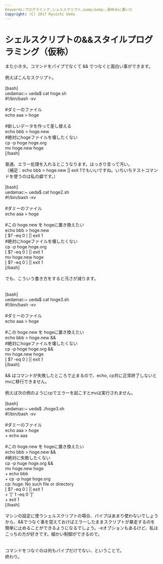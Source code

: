```yaml
---
Keywords:プログラミング,シェルスクリプト,&amp;&amp;,昼休みに書いた
Copyright: (C) 2017 Ryuichi Ueda
---
```

# シェルスクリプトの&&スタイルプログラミング（仮称）<!--&& writing style shell programming-->
<!--:ja-->また小ネタ。コマンドをパイプでなくて && でつなぐと面白い事ができます。<br />
<br />
例えばこんなスクリプト。<br />
<br />
[bash]<br />
uedamac:~ ueda$ cat hoge.sh<br />
#!/bin/bash -xv<br />
<br />
#ダミーのファイル<br />
echo aaa &gt; hoge<br />
<br />
#新しいデータを作って差し替える<br />
echo bbb &gt; hoge.new<br />
#絶対にhogeファイルを壊したくない<br />
cp -p hoge hoge.org<br />
mv hoge.new hoge<br />
[/bash]<br />
<br />
普通、エラー処理を入れるとこうなります。はっきり言って汚い。<br />
（補足：echo bbb > hoge.new || exit 1でもいいですね。いちいちテストコマンドを使うのは私の癖です。）<br />
<br />
[bash]<br />
uedamac:~ ueda$ cat hoge2.sh<br />
#!/bin/bash -xv<br />
<br />
#ダミーのファイル<br />
echo aaa &gt; hoge<br />
<br />
#この hoge.new を hogeに置き換えたい<br />
echo bbb &gt; hoge.new<br />
[ $? -eq 0 ] || exit 1<br />
#絶対にhogeファイルを壊したくない<br />
cp -p hoge hoge.org<br />
[ $? -eq 0 ] || exit 1<br />
mv hoge.new hoge<br />
[ $? -eq 0 ] || exit 1<br />
[/bash]<br />
<br />
でも、こういう書き方をすると汚さが減ります。<br />
<br />
<br />
[bash]<br />
uedamac:~ ueda$ cat hoge3.sh <br />
#!/bin/bash -xv<br />
<br />
#ダミーのファイル<br />
echo aaa &gt; hoge<br />
<br />
#この hoge.new を hogeに置き換えたい<br />
echo bbb &gt; hoge.new &amp;&amp;<br />
#絶対にhogeファイルを壊したくない<br />
cp -p hoge hoge.org &amp;&amp;<br />
mv hoge.new hoge<br />
[ $? -eq 0 ] || exit 1<br />
[/bash]<br />
<br />
&& はコマンドが失敗したところで止まるので、echo, cp共に正常終了しないとmvに移行できません。<br />
<br />
例えば次の例のようにcpでエラーを起こすとmvは実行されません。<br />
<br />
[bash]<br />
uedamac:~ ueda$ ./hoge3.sh <br />
#!/bin/bash -xv<br />
<br />
#ダミーのファイル<br />
echo aaa &gt; hoge<br />
+ echo aaa<br />
<br />
#この hoge.new を hogeに置き換えたい<br />
echo bbb &gt; hoge.new &amp;&amp;<br />
#絶対に失敗したくない<br />
cp -p huge hoge.org &amp;&amp;<br />
mv hoge.new hoge<br />
+ echo bbb<br />
+ cp -p huge hoge.org<br />
cp: huge: No such file or directory<br />
[ $? -eq 0 ] || exit 1<br />
+ '[' 1 -eq 0 ']'<br />
+ exit 1<br />
[/bash]<br />
<br />
マシンの設定に使うシェルスクリプトの場合、パイプはあまり使わないでしょうから、&&でつなぐ事を覚えておけばエラーしたままスクリプトが暴走するのを簡単に止めることができるようになるでしょう。-eオプションもあるけど、私はこっちの方が好きです。細かい制御ができるので。<br />
<br />
<br />
コマンドをつなぐのは何もパイプだけでない、ということで。<br />
終わり。<br />
<br />
<!--<br />
Sometimes I connect more than two commands with &&, which is the and operator of bash scripts.<br />
<br />
I show an example with the following script. <br />
<br />
[bash]<br />
uedamac:~ ueda$ cat hoge.sh<br />
#!/bin/bash -xv<br />
<br />
#hoge is a dummy file<br />
echo aaa &gt; hoge<br />
<br />
#I want to change the contents in the hoge file.<br />
echo bbb &gt; hoge.new<br />
cp -p hoge hoge.org<br />
#this mv should be executed only when the previous commands got successful.<br />
mv hoge.new hoge<br />
[/bash]<br />
<br />
When we want to stop mv after a failure of the previous commands, <br />
we can use "||" operator. <br />
<br />
[bash]<br />
uedamac:~ ueda$ cat hoge2.sh<br />
#!/bin/bash -xv<br />
<br />
echo aaa &gt; hoge<br />
<br />
echo bbb &gt; hoge.new || exit 1<br />
cp -p hoge hoge.org || exit 1<br />
mv hoge.new hoge || exit 1<br />
[/bash]<br />
<br />
But I prefer to use && like this. When this sequence of commands is longer than this example, this way prevents it from being bothersome.<br />
<br />
[bash]<br />
uedamac:~ ueda$ cat hoge3.sh <br />
#!/bin/bash -xv<br />
<br />
echo aaa &gt; hoge<br />
<br />
echo bbb &gt; hoge.new &amp;&amp;<br />
cp -p hoge hoge.org &amp;&amp;<br />
mv hoge.new hoge<br />
[ $? -eq 0 ] || exit 1<br />
[/bash]<br />
<br />
<br />
We can see this writing method makes an intended result from the following log file.<br />
Pipe is not the only one that connect commands.<br />
<br />
[bash]<br />
uedamac:~ ueda$ ./hoge3.sh <br />
#!/bin/bash -xv<br />
<br />
echo aaa &gt; hoge<br />
+ echo aaa<br />
<br />
echo bbb &gt; hoge.new &amp;&amp;z<br />
#misspelling<br />
cp -p huge hoge.org &amp;&amp;<br />
mv hoge.new hoge<br />
+ echo bbb<br />
+ cp -p huge hoge.org<br />
cp: huge: No such file or directory<br />
[ $? -eq 0 ] || exit 1<br />
+ '[' 1 -eq 0 ']'<br />
+ exit 1<br />
[/bash]<br />
<br />
-->
